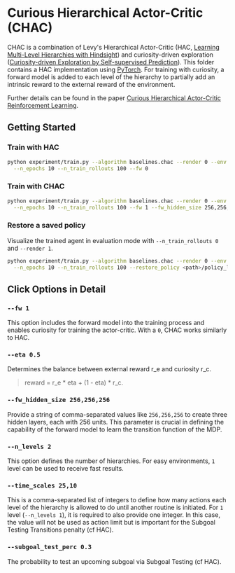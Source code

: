 # Curious Hierarchical Actor-Critic (CHAC)

CHAC is a combination of Levy's Hierarchical Actor-Critic (HAC, [Learning Multi-Level Hierarchies with Hindsight](https://arxiv.org/abs/1712.00948))
and curiosity-driven exploration ([Curiosity-driven Exploration by Self-supervised Prediction](https://pathak22.github.io/noreward-rl/)).
This folder contains a HAC implementation using [PyTorch](https://pytorch.org/).
For training with curiosity, a forward model is added to each level of the hierarchy to partially add an intrinsic reward to the external reward
of the environment.

Further details can be found in the paper [Curious Hierarchical Actor-Critic Reinforcement Learning](https://arxiv.org/abs/2005.03420).

## Getting Started

### Train with HAC
```bash
python experiment/train.py --algorithm baselines.chac --render 0 --env AntReacherEnv-v0 \
  --n_epochs 10 --n_train_rollouts 100 --fw 0
```

### Train with CHAC

```bash
python experiment/train.py --algorithm baselines.chac --render 0 --env AntReacherEnv-v0 \
  --n_epochs 10 --n_train_rollouts 100 --fw 1 --fw_hidden_size 256,256,256 --eta 0.5
```

### Restore a saved policy

Visualize the trained agent in evaluation mode with `--n_train_rollouts 0` and `--render 1`.

```bash
python experiment/train.py --algorithm baselines.chac --render 0 --env AntReacherEnv-v1 \
  --n_epochs 10 --n_train_rollouts 100 --restore_policy <path>/policy_latest.pkl
```

## Click Options in Detail

### `--fw 1`

This option includes the forward model into the training process and enables
curiosity for training the actor-critic. With a `0`, CHAC works similarly to HAC.

### `--eta 0.5`

Determines the balance between external reward r_e and curiosity r_c.
> reward = r_e * eta + (1 - eta) * r_c.

### `--fw_hidden_size 256,256,256`

Provide a string of comma-separated values like `256,256,256` to create three
hidden layers, each with 256 units. This parameter is crucial in defining the
capability of the forward model to learn the transition function of the MDP.

### `--n_levels 2`

This option defines the number of hierarchies. For easy environments,
`1` level can be used to receive fast results.

### `--time_scales 25,10`

This is a comma-separated list of integers to define how many actions each level
of the hierarchy is allowed to do until another routine is initiated. For `1` level
(`--n_levels 1`), it is required to also provide one integer. In this case, the value will not
be used as action limit but is important for the Subgoal Testing Transitions penalty (cf HAC).

### `--subgoal_test_perc 0.3`

The probability to test an upcoming subgoal via Subgoal Testing (cf HAC).
